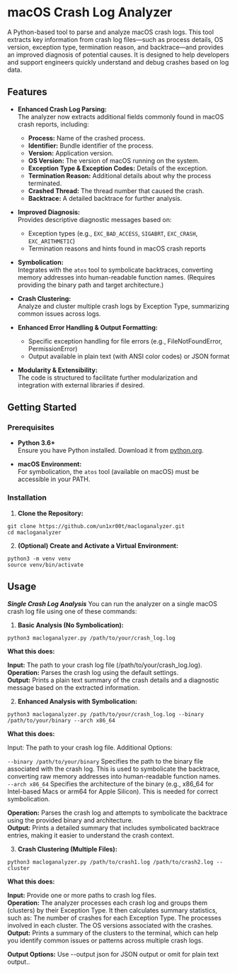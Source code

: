 # macOS Crash Log Analyzer

A Python-based tool to parse and analyze macOS crash logs. This tool extracts key information from crash log files—such as process details, OS version, exception type, termination reason, and backtrace—and provides an improved diagnosis of potential causes. It is designed to help developers and support engineers quickly understand and debug crashes based on log data.

## Features

- **Enhanced Crash Log Parsing:**  
  The analyzer now extracts additional fields commonly found in macOS crash reports, including:
  - **Process:** Name of the crashed process.
  - **Identifier:** Bundle identifier of the process.
  - **Version:** Application version.
  - **OS Version:** The version of macOS running on the system.
  - **Exception Type & Exception Codes:** Details of the exception.
  - **Termination Reason:** Additional details about why the process terminated.
  - **Crashed Thread:** The thread number that caused the crash.
  - **Backtrace:** A detailed backtrace for further analysis.

- **Improved Diagnosis:**  
  Provides descriptive diagnostic messages based on:
  - Exception types (e.g., `EXC_BAD_ACCESS`, `SIGABRT`, `EXC_CRASH`, `EXC_ARITHMETIC`)
  - Termination reasons and hints found in macOS crash reports

- **Symbolication:**  
  Integrates with the `atos` tool to symbolicate backtraces, converting memory addresses into human-readable function names. (Requires providing the binary path and target architecture.)

- **Crash Clustering:**  
  Analyze and cluster multiple crash logs by Exception Type, summarizing common issues across logs.

- **Enhanced Error Handling & Output Formatting:**  
  - Specific exception handling for file errors (e.g., FileNotFoundError, PermissionError)
  - Output available in plain text (with ANSI color codes) or JSON format

- **Modularity & Extensibility:**  
  The code is structured to facilitate further modularization and integration with external libraries if desired.

## Getting Started

### Prerequisites

- **Python 3.6+**  
  Ensure you have Python installed. Download it from [python.org](https://www.python.org/).

- **macOS Environment:**  
  For symbolication, the `atos` tool (available on macOS) must be accessible in your PATH.

### Installation

1. **Clone the Repository:**
   
`git clone https://github.com/un1xr00t/macloganalyzer.git`
  <br />
`cd macloganalyzer`

   
2. **(Optional) Create and Activate a Virtual Environment:**

`python3 -m venv venv`
  <br />
`source venv/bin/activate`
   
## Usage

***Single Crash Log Analysis***
You can run the analyzer on a single macOS crash log file using one of these commands:

1. **Basic Analysis (No Symbolication):**

`python3 macloganalyzer.py /path/to/your/crash_log.log`

**What this does:**

**Input:** The path to your crash log file (/path/to/your/crash_log.log).
<br />
**Operation:** Parses the crash log using the default settings.
<br />
**Output:** Prints a plain text summary of the crash details and a diagnostic message based on the extracted information.
    
2. **Enhanced Analysis with Symbolication:**

`python3 macloganalyzer.py /path/to/your/crash_log.log --binary /path/to/your/binary --arch x86_64`

**What this does:**

Input: The path to your crash log file.
Additional Options:

`--binary /path/to/your/binary` Specifies the path to the binary file associated with the crash log. This is used to symbolicate the backtrace, converting raw memory addresses into human-readable function names.
<br />
`--arch x86_64` Specifies the architecture of the binary (e.g., x86_64 for Intel-based Macs or arm64 for Apple Silicon). This is needed for correct symbolication.

**Operation:** Parses the crash log and attempts to symbolicate the backtrace using the provided binary and architecture.
<br />
**Output:** Prints a detailed summary that includes symbolicated backtrace entries, making it easier to understand the crash context.

3. **Crash Clustering (Multiple Files):**

`python3 macloganalyzer.py /path/to/crash1.log /path/to/crash2.log --cluster`

**What this does:**

**Input:** Provide one or more paths to crash log files.
<br />
**Operation:** The analyzer processes each crash log and groups them (clusters) by their Exception Type. It then calculates summary statistics, such as:
        The number of crashes for each Exception Type.
        The processes involved in each cluster.
        The OS versions associated with the crashes.
<br />
**Output:** Prints a summary of the clusters to the terminal, which can help you identify common issues or patterns across multiple crash logs.

**Output Options:**
Use --output json for JSON output or omit for plain text output..
